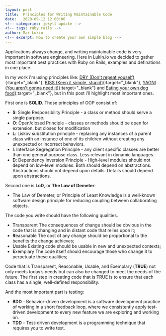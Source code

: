 ```yaml
---
layout: post
title:  Principles for Writing Maintainable Code
date:   2020-09-12 12:00:00
<!-- categories: jekyll update -->
<!-- tags: ruby rails -->
author: Max Lukin
<!-- excerpt: How to create your own simple blog -->
---
```

Applications always change, and writing maintainable code is very important in software engineering. Here in Lukin.io we decided to gather most important best practices with Ruby on Rails, examples and definations in one place.

In my work i'm using principles like: [DRY (Don't repeat youself)][dry]{:target="_blank"}, [KISS (Keep it simple, stupid)][kiss]{:target="_blank"}, [YAGNI (You aren't gonna need it)][yagni]{:target="_blank"} and [Eating your own dog food][eyodf]{:target="_blank"}, but in this post i'll highlight most important ones.

First one is **SOLID**. Those principles of OOP consist of:
- **S**: Single Responsibility Principle - a class or method should serve a single purpose.
- **O**: Open/closed Principle - classes or methods should be open for extension, but closed for modification
- **L**: Liskov substitution principle - replacing any instances of a parent class with an instance of one of its children without creating any unexpected or incorrect behaviors.
- **I**: Interface Segregation Principle - any client specific classes are better than one general purpose class. Less relevant in dynamic languages.
- **D**: Dependency Inversion Principle - High-level modules should not depend on low-level modules. Both should depend on abstractions. Abstractions should not depend upon details. Details should depend upon abstractions.

Second one is **LoD**, or **The Law of Demeter**:
- The Law of Demeter, or Principle of Least Knowledge is a well-known software design principle for reducing coupling between collaborating objects.

The code you write should have the following qualities.
- **T**ransparent The consequences of change should be obvious in the code that is changing and in distant code that relies upon it;
- **R**easonable The cost of any change should be proportional to the benefits the change achieves;
- **U**sable Existing code should be usable in new and unexpected contexts;
- **E**xemplary The code itself should encourage those who change it to perpetuate these qualities;

Code that is Transparent, Reasonable, Usable, and Exemplary (**TRUE**) not only meets today’s needs but can also be changed to meet the needs of the future. The first step in creating code that is TRUE is to ensure that each class has a single, well-defined responsibility.

And the most important part is testing:
- **BDD** - Behavior-driven development is a software development practice of working in a short feedback loop, where we consistently apply test-driven development to every new feature we are exploring and working on.
- **TDD** - Test-driven development is a programming technique that requires you to write test.

[dry]: https://en.wikipedia.org/wiki/Don%27t_repeat_yourself
[kiss]: https://en.wikipedia.org/wiki/KISS_principle
[yagni]: https://en.wikipedia.org/wiki/You_aren%27t_gonna_need_it
[eyodf]: https://en.wikipedia.org/wiki/Eating_your_own_dog_food
